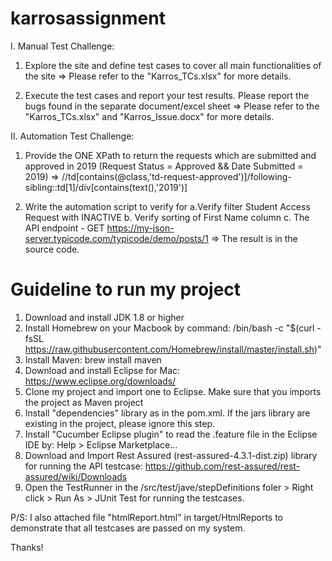 # karrosassignment

I. Manual Test Challenge:
1. Explore the site and define test cases to cover all main functionalities of the site
=> Please refer to the "Karros_TCs.xlsx" for more details.

2. Execute the test cases and report your test results. Please report the bugs found in the separate document/excel sheet
=> Please refer to the "Karros_TCs.xlsx" and "Karros_Issue.docx" for more details.

II. Automation Test Challenge:
1. Provide the ONE XPath to return the requests which are submitted and approved in 2019 (Request Status = Approved && Date Submitted = 2019)
=> //td[contains(@class,'td-request-approved')]/following-sibling::td[1]/div[contains(text(),'2019')]

2. Write the automation script to verify for 
  a.Verify filter Student Access Request with INACTIVE
  b. Verify sorting of First Name column 
  c. The API endpoint - GET https://my-json-server.typicode.com/typicode/demo/posts/1
=> The result is in the source code.

# Guideline to run my project
1. Download and install JDK 1.8 or higher
2. Install Homebrew on your Macbook by command: /bin/bash -c "$(curl -fsSL https://raw.githubusercontent.com/Homebrew/install/master/install.sh)"
3. Install Maven: brew install maven
4. Download and install Eclipse for Mac: https://www.eclipse.org/downloads/
5. Clone my project and import one to Eclipse. Make sure that you imports the project as Maven project
6. Install "dependencies" library as in the pom.xml. If the jars library are existing in the project, please ignore this step.
7. Install "Cucumber Eclipse plugin" to read the .feature file in the Eclipse IDE by: Help > Eclipse Marketplace...
8. Download and Import Rest Assured (rest-assured-4.3.1-dist.zip) library for running the API testcase: https://github.com/rest-assured/rest-assured/wiki/Downloads
9. Open the TestRunner in the /src/test/jave/stepDefinitions foler > Right click > Run As > JUnit Test for running the testcases.

P/S: I also attached file "htmlReport.html" in target/HtmlReports to demonstrate that all testcases are passed on my system.

Thanks!
